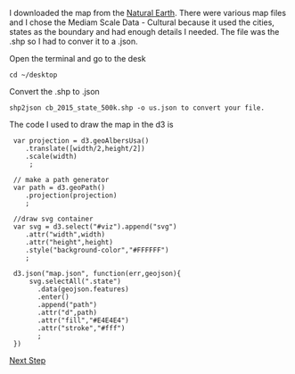 
I downloaded the map from the [Natural Earth](http://www.naturalearthdata.com/). There were various map files and I chose the Mediam Scale Data - Cultural because it used the cities, states as the boundary and had enough details I needed. The file was the .shp so I had to conver it to a .json. 

Open the terminal and go to the desk

```
cd ~/desktop
```
Convert the .shp to .json
```
shp2json cb_2015_state_500k.shp -o us.json to convert your file. 
```

The code I used to draw the map in the d3 is

```
 var projection = d3.geoAlbersUsa()
    .translate([width/2,height/2])
    .scale(width)
     ;
     
 // make a path generator
 var path = d3.geoPath()
    .projection(projection)
    ;

 //draw svg container
 var svg = d3.select("#viz").append("svg")
    .attr("width",width)
    .attr("height",height)
    .style("background-color","#FFFFFF")
    ;

 d3.json("map.json", function(err,geojson){
     svg.selectAll(".state")
       .data(geojson.features)
       .enter()
       .append("path")
       .attr("d",path)
       .attr("fill","#E4E4E4")
       .attr("stroke","#fff")
       ;
 })
 ```
 
 [Next Step](datamap.md)
    
